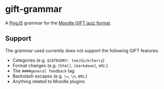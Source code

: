 gift-grammar
============

A [PegJS][pegjs] grammar for the [Moodle GIFT quiz format][gift].

Support
-------

The grammar used currently does not support the following GIFT features:

- Categories (e.g. `$CATEGORY: tom/dick/harry`)
- Format changes (e.g. `[html]`, `[markdown]`, etc.)
- The `####general feedback` tag
- Backslash escapes (e.g. `\=`, `\n`, etc.)
- Anything related to Moodle plugins


[pegjs]: https://pegjs.org/
[gift]: https://docs.moodle.org/en/GIFT_format
